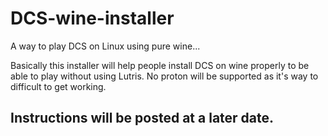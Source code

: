 # DCS-wine-installer
A way to play DCS on Linux using pure wine...


Basically this installer will help people install DCS on wine properly to be able to play without using Lutris. No proton will be supported as it's way to difficult to get working.


## Instructions will be posted at a later date.
